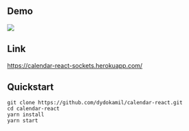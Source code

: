 ## Demo
[![](http://img.youtube.com/vi/UAITcxlvTVQ/0.jpg)](http://www.youtube.com/watch?v=UAITcxlvTVQ "")

## Link
https://calendar-react-sockets.herokuapp.com/

## Quickstart

    git clone https://github.com/dydokamil/calendar-react.git
    cd calendar-react
    yarn install
    yarn start
